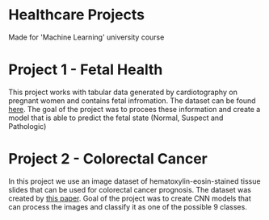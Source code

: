 # Healthcare Projects 
Made for 'Machine Learning' university course

# Project 1 - Fetal Health
This project works with tabular data generated by cardiotography on pregnant women and contains fetal infromation. The dataset can be found [here](https://archive.ics.uci.edu/dataset/193/cardiotocography). The goal of the project was to procees these information and create a model that is able to predict the fetal state (Normal, Suspect and Pathologic)

# Project 2 - Colorectal Cancer
In this project we use an image dataset of hematoxylin-eosin-stained tissue slides that can be used for colorectal cancer prognosis. The dataset was created by [this paper](https://pubmed.ncbi.nlm.nih.gov/30677016/). Goal of the project was to create CNN models that can process the images and classify it as one of the possible 9 classes. 
